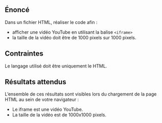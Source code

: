 ## Énoncé

Dans un fichier HTML, réaliser le code afin :

- afficher une vidéo YouTube en utilisant la balise ```<iframe>```
- la taille de la vidéo doit être de 1000 pixels sur 1000 pixels.

## Contraintes

Le langage utilisé doit être uniquement le HTML.

## Résultats attendus

L’ensemble de ces résultats sont visibles lors du chargement de la page HTML au sein de votre navigateur :

- Le iframe est une vidéo YouTube.
- La taille de la vidéo est de 1000x1000 pixels.
